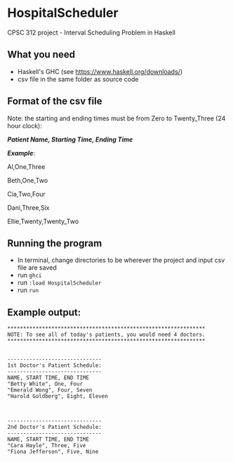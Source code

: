 # HospitalScheduler
CPSC 312 project - Interval Scheduling Problem in Haskell

## What you need
- Haskell's GHC (see https://www.haskell.org/downloads/)
- csv file in the same folder as source code

## Format of the csv file
Note: the starting and ending times must be from Zero to Twenty_Three (24 hour clock): 

***Patient Name, Starting Time, Ending Time***

***Example***:

Al,One,Three

Beth,One,Two

Cia,Two,Four

Dani,Three,Six

Ellie,Twenty,Twenty_Two

## Running the program
- In terminal, change directories to be wherever the project and input csv file are saved
- run `ghci`
- run `:load HospitalScheduler`
- run `run`

## Example output:
```
***************************************************************
NOTE: To see all of today's patients, you would need 4 doctors.
***************************************************************


------------------------------
1st Doctor's Patient Schedule:
------------------------------
NAME, START TIME, END TIME
"Betty White", One, Four
"Emerald Wong", Four, Seven
"Harold Goldberg", Eight, Eleven



------------------------------
2nd Doctor's Patient Schedule:
------------------------------
NAME, START TIME, END TIME
"Cara Hayle", Three, Five
"Fiona Jefferson", Five, Nine
```

